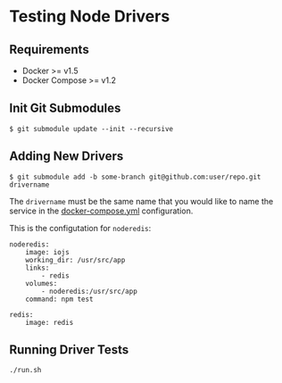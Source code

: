 # Testing Node Drivers

## Requirements

* Docker >= v1.5
* Docker Compose >= v1.2

## Init Git Submodules

```
$ git submodule update --init --recursive
```

## Adding New Drivers

```
$ git submodule add -b some-branch git@github.com:user/repo.git drivername
```

The `drivername` must be the same name that you would like to name the service
in the [docker-compose.yml](blob/master/docker-compose.yml) configuration.

This is the configutation for `noderedis`:

```
noderedis:
    image: iojs
    working_dir: /usr/src/app
    links:
        - redis
    volumes:
        - noderedis:/usr/src/app
    command: npm test

redis:
    image: redis
```

## Running Driver Tests

```
./run.sh
```
